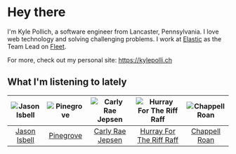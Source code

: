 # Hey there


I'm Kyle Pollich, a software engineer from Lancaster, Pennsylvania. I love web technology and solving challenging problems.
I work at [Elastic](https://www.elastic.co/) as the Team Lead on [Fleet](https://www.elastic.co/guide/en/fleet/current/fleet-overview.html).

For more, check out my personal site: https://kylepolli.ch

## What I'm listening to lately

<!-- begin artists -->
  |![Jason Isbell](https://i.scdn.co/image/ab6761610000f1789c4def51159843ebc3182b11)|![Pinegrove](https://i.scdn.co/image/ab6761610000f1780089634a4e7964d250223ed6)|![Carly Rae Jepsen](https://i.scdn.co/image/ab6761610000f1788272bf414106646e0e4a89f3)|![Hurray For The Riff Raff](https://i.scdn.co/image/ab6761610000f178057068ad79970a943dc50686)|![Chappell Roan](https://i.scdn.co/image/ab6761610000f178cde5a0d57c1b79de5fce6bee)|
  |:---:|:---:|:---:|:---:|:---:|
  |[Jason Isbell](https://open.spotify.com/artist/3Q8wgwyVVv0z4UEh1HB0KY)|[Pinegrove](https://open.spotify.com/artist/2gbT6GPXMis0OAkZbEQCYB)|[Carly Rae Jepsen](https://open.spotify.com/artist/6sFIWsNpZYqfjUpaCgueju)|[Hurray For The Riff Raff](https://open.spotify.com/artist/2xLEV2jDreAOcpJXFNoXyt)|[Chappell Roan](https://open.spotify.com/artist/7GlBOeep6PqTfFi59PTUUN)|
<!-- end artists -->

